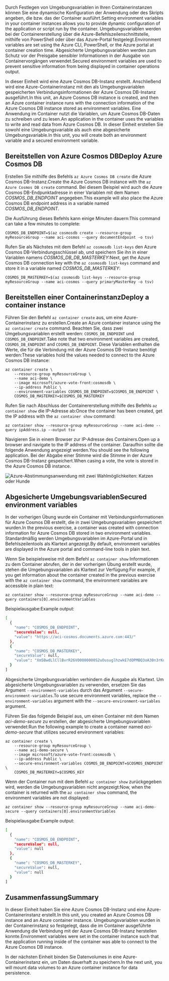<span data-ttu-id="17903-101">Durch Festlegen von Umgebungsvariablen in Ihren Containerinstanzen können Sie eine dynamische Konfiguration der Anwendung oder des Skripts angeben, die bzw. das der Container ausführt.</span><span class="sxs-lookup"><span data-stu-id="17903-101">Setting environment variables in your container instances allows you to provide dynamic configuration of the application or script run by the container.</span></span> <span data-ttu-id="17903-102">Umgebungsvariablen werden bei der Containererstellung über die Azure-Befehlszeilenschnittstelle, mithilfe von PowerShell oder über das Azure-Portal festgelegt.</span><span class="sxs-lookup"><span data-stu-id="17903-102">Environment variables are set using the Azure CLI, PowerShell, or the Azure portal at container creation time.</span></span> <span data-ttu-id="17903-103">Abgesicherte Umgebungsvariablen werden zum Schutz vor der Preisgabe sensibler Informationen in der Ausgabe von Containervorgängen verwendet.</span><span class="sxs-lookup"><span data-stu-id="17903-103">Secured environment variables are used to prevent sensitive information from being displayed in container operations output.</span></span>

<span data-ttu-id="17903-104">In dieser Einheit wird eine Azure Cosmos DB-Instanz erstellt. Anschließend wird eine Azure-Containerinstanz mit den als Umgebungsvariablen gespeicherten Verbindungsinformationen der Azure Cosmos DB-Instanz ausgeführt.</span><span class="sxs-lookup"><span data-stu-id="17903-104">In this unit, an Azure Cosmos DB instance is created, and then an Azure container instance runs with the connection information of the Azure Cosmos DB instance stored as environment variables.</span></span> <span data-ttu-id="17903-105">Eine Anwendung im Container nutzt die Variablen, um Azure Cosmos DB-Daten zu schreiben und zu lesen.</span><span class="sxs-lookup"><span data-stu-id="17903-105">An application in the container uses the variables to write and read data from Azure Cosmos DB.</span></span> <span data-ttu-id="17903-106">In dieser Einheit erstellen Sie sowohl eine Umgebungsvariable als auch eine abgesicherte Umgebungsvariable.</span><span class="sxs-lookup"><span data-stu-id="17903-106">In this unit, you will create both an environment variable and a secured environment variable.</span></span>

## <a name="deploy-azure-cosmos-db"></a><span data-ttu-id="17903-107">Bereitstellen von Azure Cosmos DB</span><span class="sxs-lookup"><span data-stu-id="17903-107">Deploy Azure Cosmos DB</span></span>

<span data-ttu-id="17903-108">Erstellen Sie mithilfe des Befehls `az Azure Cosmos DB create` die Azure Cosmos DB-Instanz.</span><span class="sxs-lookup"><span data-stu-id="17903-108">Create the Azure Cosmos DB instance with the `az Azure Cosmos DB create` command.</span></span> <span data-ttu-id="17903-109">Bei diesem Beispiel wird auch die Azure Cosmos DB-Endpunktadresse in einer Variablen mit dem Namen *COSMOS_DB_ENDPOINT* angegeben.</span><span class="sxs-lookup"><span data-stu-id="17903-109">This example will also place the Azure Cosmos DB endpoint address in a variable named *COSMOS_DB_ENDPOINT*.</span></span>

<span data-ttu-id="17903-110">Die Ausführung dieses Befehls kann einige Minuten dauern:</span><span class="sxs-lookup"><span data-stu-id="17903-110">This command can take a few minutes to complete:</span></span>

```azurecli
COSMOS_DB_ENDPOINT=$(az cosmosdb create --resource-group myResourceGroup --name aci-cosmos --query documentEndpoint -o tsv)
```

<span data-ttu-id="17903-111">Rufen Sie als Nächstes mit dem Befehl `az cosmosdb list-keys` den Azure Cosmos DB-Verbindungsschlüssel ab, und speichern Sie ihn in einer Variablen namens *COSMOS_DB_DB_MASTERKEY*:</span><span class="sxs-lookup"><span data-stu-id="17903-111">Next, get the Azure Cosmos DB connection key with the `az cosmosdb list-keys` command and store it in a variable named *COSMOS_DB_MASTERKEY*:</span></span>

```azurecli
COSMOS_DB_MASTERKEY=$(az cosmosdb list-keys --resource-group myResourceGroup --name aci-cosmos --query primaryMasterKey -o tsv)
```

## <a name="deploy-a-container-instance"></a><span data-ttu-id="17903-112">Bereitstellen einer Containerinstanz</span><span class="sxs-lookup"><span data-stu-id="17903-112">Deploy a container instance</span></span>

<span data-ttu-id="17903-113">Führen Sie den Befehl `az container create` aus, um eine Azure-Containerinstanz zu erstellen.</span><span class="sxs-lookup"><span data-stu-id="17903-113">Create an Azure container instance using the `az container create` command.</span></span> <span data-ttu-id="17903-114">Beachten Sie, dass zwei Umgebungsvariablen erstellt werden: `COSMOS_DB_ENDPOINT` und `COSMOS_DB_ENDPOINT`.</span><span class="sxs-lookup"><span data-stu-id="17903-114">Take note that two environment variables are created, `COSMOS_DB_ENDPOINT` and `COSMOS_DB_ENDPOINT`.</span></span> <span data-ttu-id="17903-115">Diese Variablen enthalten die Werte, die für die Verbindung mit der Azure Cosmos DB-Instanz benötigt werden:</span><span class="sxs-lookup"><span data-stu-id="17903-115">These variables hold the values needed to connect to the Azure Cosmos DB instance:</span></span>

```azurecli
az container create \
    --resource-group myResourceGroup \
    --name aci-demo \
    --image microsoft/azure-vote-front:cosmosdb \
    --ip-address Public \
    --environment-variables COSMOS_DB_ENDPOINT=$COSMOS_DB_ENDPOINT \
    COSMOS_DB_MASTERKEY=$COSMOS_DB_MASTERKEY
```

<span data-ttu-id="17903-116">Rufen Sie nach Abschluss der Containererstellung mithilfe des Befehls `az container show` die IP-Adresse ab:</span><span class="sxs-lookup"><span data-stu-id="17903-116">Once the container has been created, get the IP address with the `az container show` command:</span></span>

```azurecli
az container show --resource-group myResourceGroup --name aci-demo --query ipAddress.ip --output tsv
```

<span data-ttu-id="17903-117">Navigieren Sie in einem Browser zur IP-Adresse des Containers.</span><span class="sxs-lookup"><span data-stu-id="17903-117">Open up a browser and navigate to the IP address of the container.</span></span> <span data-ttu-id="17903-118">Daraufhin sollte die folgende Anwendung angezeigt werden.</span><span class="sxs-lookup"><span data-stu-id="17903-118">You should see the following application.</span></span> <span data-ttu-id="17903-119">Bei der Abgabe einer Stimme wird die Stimme in der Azure Cosmos DB-Instanz gespeichert.</span><span class="sxs-lookup"><span data-stu-id="17903-119">When casing a vote, the vote is stored in the Azure Cosmos DB instance.</span></span>

![Azure-Abstimmungsanwendung mit zwei Wahlmöglichkeiten: Katzen oder Hunde](../media-draft/azure-vote.png)

## <a name="secured-environment-variables"></a><span data-ttu-id="17903-121">Abgesicherte Umgebungsvariablen</span><span class="sxs-lookup"><span data-stu-id="17903-121">Secured environment variables</span></span>

<span data-ttu-id="17903-122">In der vorherigen Übung wurde ein Container mit Verbindungsinformationen für Azure Cosmos DB erstellt, die in zwei Umgebungsvariablen gespeichert wurden.</span><span class="sxs-lookup"><span data-stu-id="17903-122">In the previous exercise, a container was created with connection information for Azure Cosmos DB stored in two environment variables.</span></span> <span data-ttu-id="17903-123">Standardmäßig werden Umgebungsvariablen im Azure-Portal und in Befehlszeilentools als Klartext angezeigt.</span><span class="sxs-lookup"><span data-stu-id="17903-123">By default, environment variables are displayed in the Azure portal and command-line tools in plain text.</span></span>

<span data-ttu-id="17903-124">Wenn Sie beispielsweise mit dem Befehl `az container show` Informationen zu dem Container abrufen, der in der vorherigen Übung erstellt wurde, stehen die Umgebungsvariablen als Klartext zur Verfügung:</span><span class="sxs-lookup"><span data-stu-id="17903-124">For example, if you get information about the container created in the previous exercise with the `az container show` command, the environment variables are accessible in plain text:</span></span>

```azurecli
az container show --resource-group myResourceGroup --name aci-demo --query containers[0].environmentVariables
```

<span data-ttu-id="17903-125">Beispielausgabe:</span><span class="sxs-lookup"><span data-stu-id="17903-125">Example output:</span></span>

```bash
[
  {
    "name": "COSMOS_DB_ENDPOINT",
    "secureValue": null,
    "value": "https://aci-cosmos.documents.azure.com:443/"
  },
  {
    "name": "COSMOS_DB_MASTERKEY",
    "secureValue": null,
    "value": "Xm5BwdLlCllBvrR26V00000000S2uOusuglhzwkE7dOPMBQ3oA30n3rKd8PKA13700000000095ynys863Ghgw=="
  }
]
```

Abgesicherte Umgebungsvariablen verhindern die Ausgabe als Klartext. <span data-ttu-id="17903-127">Um abgesicherte Umgebungsvariablen zu verwenden, ersetzen Sie das Argument `--environment-variables` durch das Argument `--secure-environment-variables`.</span><span class="sxs-lookup"><span data-stu-id="17903-127">To use secure environment variables, replace the `--environment-variables` argument with the `--secure-environment-variables` argument.</span></span>

<span data-ttu-id="17903-128">Führen Sie das folgende Beispiel aus, um einen Container mit dem Namen *aci-demo-secure* zu erstellen, der abgesicherte Umgebungsvariablen verwendet:</span><span class="sxs-lookup"><span data-stu-id="17903-128">Run the following example to create a container named *aci-demo-secure* that utilizes secured environment variables:</span></span>

```azurecli
az container create \
    --resource-group myResourceGroup \
    --name aci-demo-secure \
    --image microsoft/azure-vote-front:cosmosdb \
    --ip-address Public \
    --secure-environment-variables COSMOS_DB_ENDPOINT=$COSMOS_ENDPOINT \
    COSMOS_DB_MASTERKEY=$COSMOS_KEY
```

<span data-ttu-id="17903-129">Wenn der Container nun mit dem Befehl `az container show` zurückgegeben wird, werden die Umgebungsvariablen nicht angezeigt:</span><span class="sxs-lookup"><span data-stu-id="17903-129">Now, when the container is returned with the `az container show` command, the environment variables are not displayed:</span></span>

```azurecli
az container show --resource-group myResourceGroup --name aci-demo-secure --query containers[0].environmentVariables
```

<span data-ttu-id="17903-130">Beispielausgabe:</span><span class="sxs-lookup"><span data-stu-id="17903-130">Example output:</span></span>

```bash
[
  {
    "name": "COSMOS_DB_ENDPOINT",
    "secureValue": null,
    "value": null
  },
  {
    "name": "COSMOS_DB_MASTERKEY",
    "secureValue": null,
    "value": null
  }
]
```

## <a name="summary"></a><span data-ttu-id="17903-131">Zusammenfassung</span><span class="sxs-lookup"><span data-stu-id="17903-131">Summary</span></span>

<span data-ttu-id="17903-132">In dieser Einheit haben Sie eine Azure Cosmos DB-Instanz und eine Azure-Containerinstanz erstellt.</span><span class="sxs-lookup"><span data-stu-id="17903-132">In this unit, you created an Azure Cosmos DB instance and an Azure container instance.</span></span> <span data-ttu-id="17903-133">Umgebungsvariablen wurden in der Containerinstanz so festgelegt, dass die im Container ausgeführte Anwendung die Verbindung mit der Azure Cosmos DB-Instanz herstellen konnte.</span><span class="sxs-lookup"><span data-stu-id="17903-133">Environment variables were set in the container instance such that the application running inside of the container was able to connect to the Azure Cosmos DB instance.</span></span>

<span data-ttu-id="17903-134">In der nächsten Einheit binden Sie Datenvolumes in eine Azure-Containerinstanz ein, um Daten dauerhaft zu speichern.</span><span class="sxs-lookup"><span data-stu-id="17903-134">In the next unit, you will mount data volumes to an Azure container instance for data persistence.</span></span>
